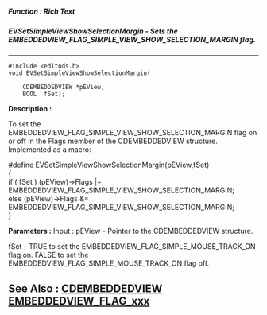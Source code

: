 ##### Function : Rich Text
##### EVSetSimpleViewShowSelectionMargin - Sets the EMBEDDEDVIEW_FLAG_SIMPLE_VIEW_SHOW_SELECTION_MARGIN flag.
---
```
#include <editods.h>
void EVSetSimpleViewShowSelectionMargin(

	CDEMBEDDEDVIEW *pEView,
	BOOL  fSet);
```
**Description :**

To set the EMBEDDEDVIEW_FLAG_SIMPLE_VIEW_SHOW_SELECTION_MARGIN flag on or off 
in the Flags member of the CDEMBEDDEDVIEW structure.  Implemented as a macro:

#define EVSetSimpleViewShowSelectionMargin(pEView,fSet) \
{\
 if ( fSet ) (pEView)->Flags |= 
EMBEDDEDVIEW_FLAG_SIMPLE_VIEW_SHOW_SELECTION_MARGIN;\
 else  (pEView)->Flags &= EMBEDDEDVIEW_FLAG_SIMPLE_VIEW_SHOW_SELECTION_MARGIN;\
}

**Parameters :**
Input :
pEView  -  Pointer to the CDEMBEDDEDVIEW structure.

fSet  -  TRUE to set the EMBEDDEDVIEW_FLAG_SIMPLE_MOUSE_TRACK_ON flag on.  FALSE  to set the EMBEDDEDVIEW_FLAG_SIMPLE_MOUSE_TRACK_ON flag off.



**See Also :**
[CDEMBEDDEDVIEW](/domino-c-api-docs/reference/Data/CDEMBEDDEDVIEW)
[EMBEDDEDVIEW_FLAG_xxx](/domino-c-api-docs/reference/Symb/EMBEDDEDVIEW_FLAG_xxx)
---
